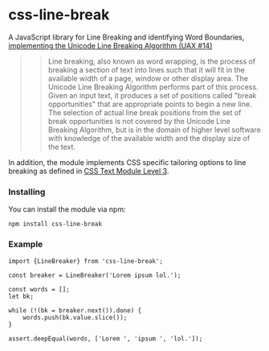 css-line-break
==============
A JavaScript library for Line Breaking and identifying Word Boundaries, 
[implementing the Unicode Line Breaking Algorithm (UAX #14)](http://unicode.org/reports/tr14/)  

>> Line breaking, also known as word wrapping, is the process of breaking a section of text into 
lines such that it will fit in the available width of a page, window or other display area. 
The Unicode Line Breaking Algorithm performs part of this process. Given an input text, 
it produces a set of positions called "break opportunities" that are appropriate points to 
begin a new line. The selection of actual line break positions from the set of break opportunities 
is not covered by the Unicode Line Breaking Algorithm, but is in the domain of higher level 
software with knowledge of the available width and the display size of the text.

In addition, the module implements CSS specific tailoring options to line breaking as 
defined in [CSS Text Module Level 3](https://www.w3.org/TR/css-text-3/#line-breaking).

### Installing
You can install the module via npm:

    npm install css-line-break
    
### Example
    import {LineBreaker} from 'css-line-break';
    
    const breaker = LineBreaker('Lorem ipsum lol.');

    const words = [];
    let bk;

    while (!(bk = breaker.next()).done) {
        words.push(bk.value.slice());
    }

    assert.deepEqual(words, ['Lorem ', 'ipsum ', 'lol.']);